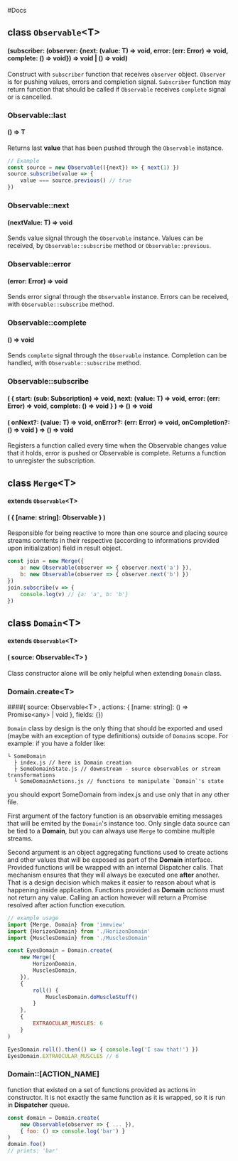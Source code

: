 #Docs

## class `Observable`&lt;T&gt;
#### (subscriber: (observer: {next: (value: T) => void, error: (err: Error) => void, complete: () => void}) => void | () => void)
Construct with `subscriber` function that receives `observer` object. `Observer` is for pushing values, errors and completion signal.
`Subscriber` function may return function that should be called if `Observable` receives `complete` signal or is cancelled.

### Observable::last
#### () => T
Returns last **value** that has been pushed through the `Observable` instance.

```javascript
// Example
const source = new Observable(({next}) => { next(1) })
source.subscribe(value => {
    value === source.previous() // true
})
```

### Observable::next
#### (nextValue: T) => void
Sends value signal through the `Observable` instance. Values can be received, by `Observable::subscribe` method or `Observable::previous`.

### Observable::error
#### (error: Error) => void
Sends error signal through the `Observable` instance. Errors can be received, with `Observable::subscribe` method.

### Observable::complete
#### () => void
Sends `complete` signal through the `Observable` instance. Completion can be handled, with `Observable::subscribe` method.

### Observable::subscribe
#### ( { start: (sub: Subscription) => void, next: (value: T) => void, error: (err: Error) => void, complete: () => void } ) => () => void
#### ( onNext?: (value: T) => void, onError?: (err: Error) => void, onCompletion?: () => void ) => () => void
Registers a function called every time when the Observable changes value that it holds, error is pushed or Observable is complete.
Returns a function to unregister the subscription.


## class `Merge`&lt;T&gt;
#### extends `Observable`&lt;T&gt;
#### ( { [name: string]: Observable } )
Responsible for being reactive to more than one source and placing source streams contents in their respective (according to informations provided upon initialization) field in result object.

```javascript
const join = new Merge({
    a: new Observable(observer => { observer.next('a') }),
	b: new Observable(observer => { observer.next('b') })
})
join.subscribe(v => {
    console.log(v) // {a: 'a', b: 'b'}
})
```

## class `Domain`&lt;T&gt;
#### extends `Observable`&lt;T&gt;
#### ( source: Observable&lt;T&gt; )

Class constructor alone will be only helpful when extending `Domain` class.

### Domain.create&lt;T&gt;
####( source: Observable&lt;T&gt; , actions: { [name: string]: () => Promise&lt;any&gt; | void }, fields: {})

`Domain` class by design is the only thing that should be exported and used (maybe with an exception of type definitions) outside of `Domain`s scope.
For example: if you have a folder like:
```
└ SomeDomain
  ├ index.js // here is Domain creation
  ├ SomeDomainState.js // downstream - source observables or stream transformations
  └ SomeDomainActions.js // functions to manipulate `Domain`'s state
```
you should export SomeDomain from index.js and use only that in any other file.

First argument of the factory function is an observable emiting messages that will be emited by the `Domain`'s instance too.
Only single data source can be tied to a **Domain**, but you can always use `Merge` to combine multiple streams.

Second argument is an object aggregating functions used to create actions and other values that will be exposed as part of the **Domain** interface.
Provided functions will be wrapped with an internal Dispatcher calls. That mechanism ensures that they will always be executed one **after** another. That is a design decision which makes it easier to reason about what is happening inside application.
Functions provided as **Domain** *actions* must not return any value.
Calling an action however will return a Promise resolved after action function execution.

```javascript
// example usage
import {Merge, Domain} from 'immview'
import {HorizonDomain} from './HorizonDomain'
import {MusclesDomain} from './MusclesDomain'

const EyesDomain = Domain.create(
	new Merge({
		HorizonDomain,
		MusclesDomain,
	}),
	{
		roll() {
			MusclesDomain.doMuscleStuff()
		}
	},
	{
		EXTRAOCULAR_MUSCLES: 6
	}
)

EyesDomain.roll().then(() => { console.log('I saw that!') })
EyesDomain.EXTRAOCULAR_MUSCLES // 6
```

### Domain::[ACTION_NAME]
function that existed on a set of functions provided as actions in constructor. It is not exactly the same function as it is wrapped, so it is run in **Dispatcher** queue.

```javascript
const domain = Domain.create(
	new Observable(observer => { ... }),
	{ foo: () => console.log('bar') }
)
domain.foo()
// prints: 'bar'
```
